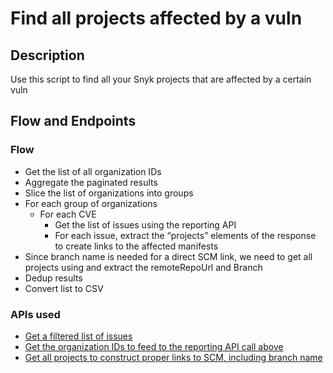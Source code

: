 # Find all projects affected by a vuln

## Description

Use this script to find all your Snyk projects that are affected by a certain vuln

## Flow and Endpoints

### Flow

- Get the list of all organization IDs
- Aggregate the paginated results
- Slice the list of organizations into groups
- For each group of organizations
    - For each CVE
        - Get the list of issues using the reporting API
        - For each issue, extract the “projects” elements of the response to create links to the affected manifests
- Since branch name is needed for a direct SCM link, we need to get all projects using and extract the remoteRepoUrl and Branch
- Dedup results
- Convert list to CSV

### APIs used

- [Get a filtered list of issues](https://snyk.docs.apiary.io/#reference/reporting-api/issues/get-list-of-issues)
- [Get the organization IDs to feed to the reporting API call above](https://snyk.docs.apiary.io/#reference/groups/list-all-organizations-in-a-group/list-all-organizations-in-a-group)
- [Get all projects to construct proper links to SCM, including branch name](https://snyk.docs.apiary.io/#reference/projects/all-projects/list-all-projects)
